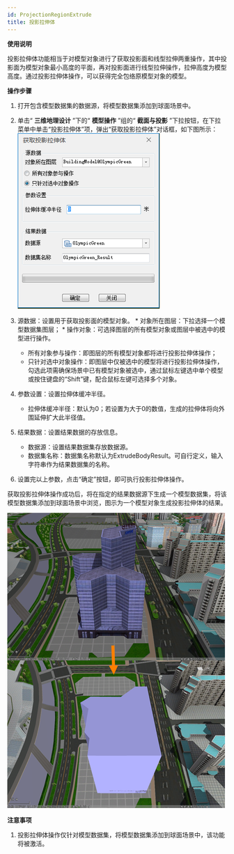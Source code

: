 ```yaml
---
id: ProjectionRegionExtrude
title: 投影拉伸体
---
```

**使用说明**

投影拉伸体功能相当于对模型对象进行了获取投影面和线型拉伸两重操作，其中投影面为模型对象最小高度的平面，再对投影面进行线型拉伸操作，拉伸高度为模型高度。通过投影拉伸体操作，可以获得完全包络原模型对象的模型。

**操作步骤**

  1. 打开包含模型数据集的数据源，将模型数据集添加到球面场景中。
  2. 单击“ **三维地理设计** ”下的“ **模型操作** ”组的“ **截面与投影** ”下拉按钮，在下拉菜单中单击“投影拉伸体”项，弹出“获取投影拉伸体”对话框，如下图所示：
![图：“获取投影拉伸体”对话框](img/ProjectionRegionExtrude_Dialog.png)   
  
  3. 源数据：设置用于获取投影面的模型对象。 
    * 对象所在图层：下拉选择一个模型数据集图层；
    * 操作对象：可选择图层的所有模型对象或图层中被选中的模型进行操作。 
      * 所有对象参与操作：即图层的所有模型对象都将进行投影拉伸体操作；
      * 只针对选中对象操作：即图层中仅被选中的模型将进行投影拉伸体操作，勾选此项需确保场景中已有模型对象被选中，通过鼠标左键选中单个模型或按住键盘的“Shift”键，配合鼠标左键可选择多个对象。
  4. 参数设置：设置拉伸体缓冲半径。 
       * 拉伸体缓冲半径：默认为0；若设置为大于0的数值，生成的拉伸体将向外围延伸扩大此半径值。
  5. 结果数据：设置结果数据的存放信息。 
       * 数据源：设置结果数据集存放数据源。
       * 数据集名称：数据集名称默认为ExtrudeBodyResult。可自行定义，输入字符串作为结果数据集的名称。
  6. 设置完以上参数，点击“确定”按钮，即可执行投影拉伸体操作。

获取投影拉伸体操作成功后，将在指定的结果数据源下生成一个模型数据集，将该模型数据集添加到球面场景中浏览，图示为一个模型对象生成投影拉伸体的结果。

![图：投影拉伸体结果 ](img/ProjectiveExtrude_Result.png)  
 

**注意事项**

  1. 投影拉伸体操作仅针对模型数据集，将模型数据集添加到球面场景中，该功能将被激活。

 

